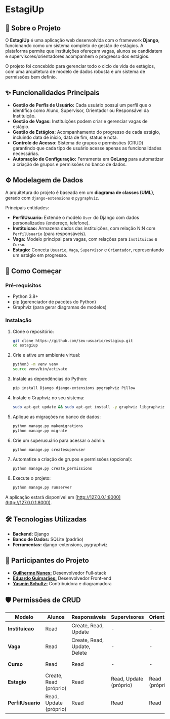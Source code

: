 
# EstagiUp

## 📖 Sobre o Projeto
O **EstagiUp** é uma aplicação web desenvolvida com o framework **Django**, funcionando como um sistema completo de gestão de estágios. A plataforma permite que instituições ofereçam vagas, alunos se candidatem e supervisores/orientadores acompanhem o progresso dos estágios.

O projeto foi concebido para gerenciar todo o ciclo de vida de estágios, com uma arquitetura de modelo de dados robusta e um sistema de permissões bem definio.

## ✨ Funcionalidades Principais

- **Gestão de Perfis de Usuário:** Cada usuário possui um perfil que o identifica como Aluno, Supervisor, Orientador ou Responsável da Instituição.
- **Gestão de Vagas:** Instituições podem criar e gerenciar vagas de estágio.
- **Gestão de Estágios:** Acompanhamento do progresso de cada estágio, incluindo data de início, data de fim, status e nota.
- **Controle de Acesso:** Sistema de grupos e permissões (CRUD) garantindo que cada tipo de usuário acesse apenas as funcionalidades necessárias.
- **Automação de Configuração:** Ferramenta em **GoLang** para automatizar a criação de grupos e permissões no banco de dados.


## ⚙️ Modelagem de Dados
A arquitetura do projeto é baseada em um **diagrama de classes (UML)**, gerado com `django-extensions` e `pygraphviz`.

Principais entidades:

- **PerfilUsuario:** Extende o modelo `User` do Django com dados personalizados (endereço, telefone).
- **Instituicao:** Armazena dados das instituições, com relação N:N com `PerfilUsuario` (para responsáveis).
- **Vaga:** Modelo principal para vagas, com relações para `Instituicao` e `Curso`.
- **Estagio:** Conecta `Usuario`, `Vaga`, `Supervisor` e `Orientador`, representando um estágio em progresso.

## 🚀 Como Começar

### Pré-requisitos
- Python 3.8+
- pip (gerenciador de pacotes do Python)
- Graphviz (para gerar diagramas de modelos)

### Instalação

1. Clone o repositório:
   ```bash
   git clone https://github.com/seu-usuario/estagiup.git
   cd estagiup
    ```

2. Crie e ative um ambiente virtual:

   ```bash
   python3 -m venv venv
   source venv/bin/activate
   ```

3. Instale as dependências do Python:

   ```bash
   pip install Django django-extensions pygraphviz Pillow
   ```

4. Instale o Graphviz no seu sistema:

   ```bash
   sudo apt-get update && sudo apt-get install -y graphviz libgraphviz-dev
   ```

5. Aplique as migrações no banco de dados:

   ```bash
   python manage.py makemigrations
   python manage.py migrate
   ```

6. Crie um superusuário para acessar o admin:

   ```bash
   python manage.py createsuperuser
   ```

7. Automatize a criação de grupos e permissões (opcional):

   ```bash
   python manage.py create_permissions
   ```

8. Execute o projeto:

   ```bash
   python manage.py runserver
   ```

A aplicação estará disponível em [http://127.0.0.1:8000](http://127.0.0.1:8000).


## 🛠️ Tecnologias Utilizadas

* **Backend:** Django
* **Banco de Dados:** SQLite (padrão)
* **Ferramentas:** django-extensions, pygraphviz

## 👥 Participantes do Projeto

* **[Guilherme Nunes:](https://github.com/nunesguilr)** Desenvolvedor Full-stack
* **[Eduardo Guimarães:](https://github.com/Eduardo-Guimaraes1480)** Desenvolvedor Front-end
* **[Yasmin Schultz:](https://github.com/yasminschultz)** Contribuidora e diagramadora

## 🛡️ Permissões de CRUD

| Modelo            | Alunos                 | Responsáveis                 | Supervisores           | Orientadores   | Administradores              |
| ----------------- | ---------------------- | ---------------------------- | ---------------------- | -------------- | ---------------------------- |
| **Instituicao**   | Read                   | Create, Read, Update         | -                      | -              | Create, Read, Update, Delete |
| **Vaga**          | Read                   | Create, Read, Update, Delete | -                      | -              | Create, Read, Update, Delete |
| **Curso**         | Read                   | Read                         | -                      | -              | Create, Read, Update, Delete |
| **Estagio**       | Create, Read (próprio) | Read                         | Read, Update (próprio) | Read (próprio) | Create, Read, Update, Delete |
| **PerfilUsuario** | Read, Update (próprio) | Read                         | Read                   | Read           | Create, Read, Update, Delete |
